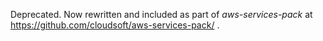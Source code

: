 
Deprecated.  Now rewritten and included as part of *aws-services-pack* at https://github.com/cloudsoft/aws-services-pack/ .

